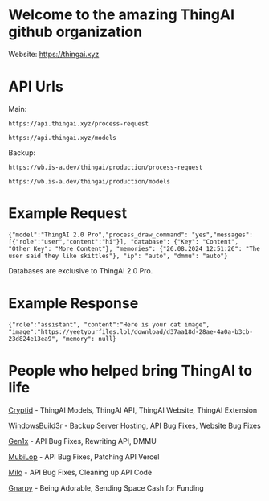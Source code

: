 # Welcome to the amazing ThingAI github organization
Website: https://thingai.xyz
# API Urls
Main:
```
https://api.thingai.xyz/process-request
```
```
https://api.thingai.xyz/models
```
Backup:
```
https://wb.is-a.dev/thingai/production/process-request
```
```
https://wb.is-a.dev/thingai/production/models
```
# Example Request
```
{"model":"ThingAI 2.0 Pro","process_draw_command": "yes","messages":[{"role":"user","content":"hi"}], "database": {"Key": "Content", "Other Key": "More Content"}, "memories": {"26.08.2024 12:51:26": "The user said they like skittles"}, "ip": "auto", "dmmu": "auto"}
```
Databases are exclusive to ThingAI 2.0 Pro.
# Example Response
```
{"role":"assistant", "content":"Here is your cat image", "image":"https://yeetyourfiles.lol/download/d37aa18d-28ae-4a0a-b3cb-23d824e13ea9", "memory": null}
```

# People who helped bring ThingAI to life
[Cryptid](https://github.com/NotCryptid) - ThingAI Models, ThingAI API, ThingAI Website, ThingAI Extension

[WindowsBuild3r](https://github.com/davidctinescu) - Backup Server Hosting, API Bug Fixes, Website Bug Fixes

[Gen1x](https://github.com/Gen1x-ALT/) - API Bug Fixes, Rewriting API, DMMU

[MubiLop](https://github.com/cicerorph) - API Bug Fixes, Patching API Vercel

[Milo](https://github.com/MiloDev123) - API Bug Fixes, Cleaning up API Code

[Gnarpy](https://github.com/gnarpymybeloved) - Being Adorable, Sending Space Cash for Funding
